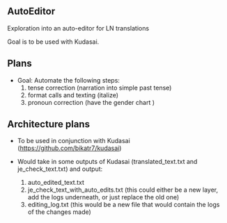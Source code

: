 ## AutoEditor
Exploration into an auto-editor for LN translations

Goal is to be used with Kudasai.

## Plans
- Goal: Automate the following steps:
    1. tense correction (narration into simple past tense)
    2. format calls and texting (italize)
    3. pronoun correction (have the gender chart )
   
## Architecture plans
- To be used in conjunction with Kudasai (https://github.com/bikatr7/kudasai)
- Would take in some outputs of Kudasai (translated_text.txt and je_check_text.txt) and output:

  1. auto_edited_text.txt
  2. je_check_text_with_auto_edits.txt (this could either be a new layer, add the logs underneath, or just replace the old one)
  3. editing_log.txt (this would be a new file that would contain the logs of the changes made) 